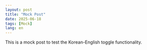 ```yaml
---
layout: post
title: "Mock Post"
date: 2025-06-18
tags: [Mock]
lang: en
---
```


This is a mock post to test the Korean-English toggle functionality.
